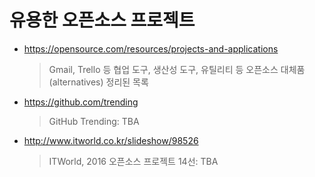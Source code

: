 # 유용한 오픈소스 프로젝트

* https://opensource.com/resources/projects-and-applications

  > Gmail, Trello 등 협업 도구, 생산성 도구, 유틸리티 등 오픈소스 대체품(alternatives) 정리된 목록

* https://github.com/trending

  > GitHub Trending: TBA
  
* http://www.itworld.co.kr/slideshow/98526

  > ITWorld, 2016 오픈소스 프로젝트 14선: TBA
